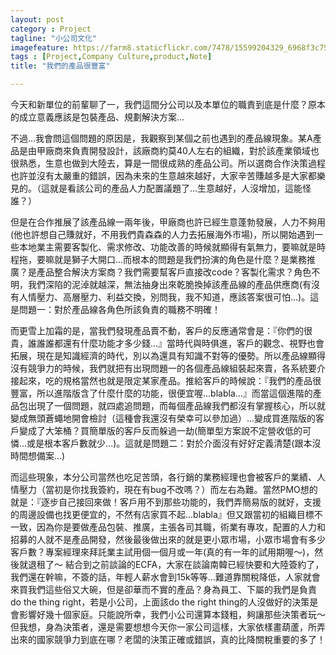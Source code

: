 ```yaml
---
layout: post
category : Project 
tagline: "小公司文化"
imagefeature: https://farm8.staticflickr.com/7478/15599204329_6968f3c759_o.jpg
tags : [Project,Company Culture,product,Note]
title: "我們的產品很豐富"

---
```

今天和新單位的前輩聊了一，我們這間分公司以及本單位的職責到底是什麼？原本的成立意義應該是包裝產品、規劃解決方案...

不過...我會問這個問題的原因是，我觀察到某個之前也遇到的產品線現象。某A產品是由甲廠商來負責開發設計，該廠商約莫40人左右的組織，對於該產業領域也很熟悉，生意也做到大陸去，算是一間很成熟的產品公司。所以選商合作決策過程也許並沒有太嚴重的錯誤，因為未來的生意越來越好，大家辛苦賺越多是大家都樂見的。（這就是看該公司的產品人力配置議題了...生意越好，人沒增加，這能怪誰？）

但是在合作推展了該產品線一兩年後，甲廠商也許已經生意蓬勃發展，人力不夠用(他也許想自己賺就好，不用我們貴森森的人力去拓展海外市場)，所以開始遇到一些本地業主需要客製化、需求修改、功能改善的時候就顯得有氣無力，要嘛就是時程拖，要嘛就是獅子大開口...而根本的問題是我們扮演的角色是什麼？是業務推廣？是產品整合解決方案商？我們需要幫客戶直接改code？客製化需求？角色不明，我們深陷的泥淖就越深，無法抽身出來乾脆換掉該產品線的產品供應商(有沒有人情壓力、高層壓力、利益交換，別問我，我不知道，應該答案很可怕...)。這是問題一：對於產品線各角色所該負責的職務不明確！

而更雪上加霜的是，當我們發現產品賣不動，客戶的反應通常會是：『你們的很貴，誰誰誰都還有什麼功能才多少錢...』當時代與時俱進，客戶的觀念、視野也會拓展，現在是知識經濟的時代，別以為還具有知識不對等的優勢。所以產品線顯得沒有競爭力的時候，我們就把有出現問題一的各個產品線組裝起來賣，各系統要介接起來，吃的規格當然也就是限定某家產品。推給客戶的時候說：『我們的產品很豐富，所以進階版含了什麼什麼的功能，很便宜喔...blabla...』而當這個進階的產品包出現了一個問題，就四處追問題，而每個產品線我們都沒有掌握核心，所以就變成無頭蒼蠅地開會檢討（這種會我還沒有榮幸可以參加過）...變成買進階版的客戶變成了大笨桶？買簡單版的客戶反而躲過一劫(簡單型方案說不定營收低的可憐...或是根本客戶數就少...)。這就是問題二：對於介面沒有好好定義清楚(跟本沒時間想備案...)

而這些現象，本分公司當然也吃足苦頭，各行銷的業務經理也會被客戶的業績、人情壓力（當初是你找我簽約，現在有bug不改嗎？）而左右為難。當然PMO想的就是：『逐步自己接回來做！客戶用不到那些功能的，我們弄簡易版的就好，支援的周邊設備也找更便宜的，不然有店家買不起...blabla』但又跟當初的組織目標不一致，因為你是要做產品包裝、推廣，主張各司其職，術業有專攻，配置的人力和招募的人就不是產品開發，然後最後做出來的就是更小眾市場，小眾市場會有多少客戶數？專案經理來拜託業主試用個一個月或一年(真的有一年的試用期喔～)，然後就退租了～
結合到之前談論的ECFA，大家在談論南韓已經快要和大陸簽約了，我們還在幹嘛，不簽的話，年輕人薪水會到15k等等...難道靠關稅降低，人家就會來買我們這些俗又大碗，但是卻華而不實的產品？身為員工、下屬的我們是負責do the thing right，若是小公司，上面該do the right thing的人沒做好的決策是會影響好幾十個家庭。只能說所幸，我們小公司還算本錢粗，夠讓那些決策者玩～但我想，身為決策者，還是需要想想今天你一家公司這樣，大家依樣畫葫蘆，所弄出來的國家競爭力到底在哪？老闆的決策正確或錯誤，真的比降關稅重要的多了！
